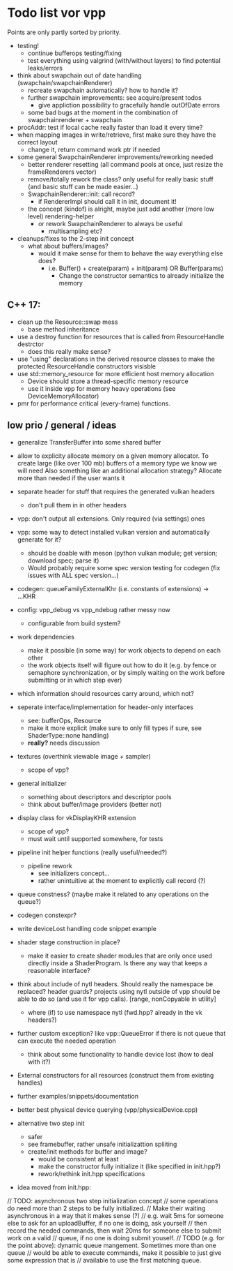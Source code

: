 Todo list vor vpp
=================

Points are only partly sorted by priority.

- testing!
	- continue bufferops testing/fixing
	- test everything using valgrind (with/without layers) to find potential leaks/errors
- think about swapchain out of date handling (swapchain/swapchainRenderer)
	- recreate swapchain automatically? how to handle it?
	- further swapchain improvements: see acquire/present todos
		- give appliction possibility to gracefully handle outOfDate errors
	- some bad bugs at the moment in the combination of swapchainrenderer + swapchain
- procAddr: test if local cache really faster than load it every time?
- when mapping images in write/retrieve, first make sure they have the correct layout
	- change it, return command work ptr if needed
- some general SwapchainRenderer improvements/reworking needed
	- better renderer resetting (all command pools at once, just resize the frameRenderers vector)
	- remove/totally rework the class? only useful for really basic stuff (and basic stuff
		can be made easier...)
	- SwapchainRenderer::init: call record?
		- if RendererImpl should call it in init, document it!
	- the concept (kindof) is alright, maybe just add another (more low level) rendering-helper
		- or rework SwapchainRenderer to always be useful
			- multisampling etc?
- cleanups/fixes to the 2-step init concept
	- what about buffers/images?
		- would it make sense for them to behave the way everything else does?
			- i.e. Buffer() + create(param) + init(param) OR Buffer(params)
				- Change the constructor semantics to already initialize the memory

C++ 17:
------

- clean up the Resource::swap mess
	- base method inheritance
- use a destroy function for resources that is called from ResourceHandle destrctor
	- does this really make sense?
- use "using" declarations in the derived resource classes to make the
	protected ResourceHandle constructors visisble
- use std::memory_resource for more efficient host memory allocation
	- Device should store a thread-specific memory resource
	- use it inside vpp for memory heavy operations (see DeviceMemoryAllocator)
- pmr for performance critical (every-frame) functions.


low prio / general / ideas
--------------------------

- generalize TransferBuffer into some shared buffer
- allow to explicity allocate memory on a given memory allocator.
  To create large (like over 100 mb) buffers of a memory type we know we will need
  Also something like an additional allocation strategy?
  Allocate more than needed if the user wants it
- separate header for stuff that requires the generated vulkan headers
	- don't pull them in in other headers
- vpp: don't output all extensions. Only required (via settings) ones
- vpp: some way to detect installed vulkan version and automatically generate for it?
	- should be doable with meson (python vulkan module; get version; download spec; parse it)
	- Would probably require some spec version testing for codegen (fix issues with ALL spec version...)
- codegen: queueFamilyExternalKhr (i.e. constants of extensions) -> ...KHR
- config: vpp_debug vs vpp_ndebug rather messy now
	- configurable from build system?
- work dependencies
	- make it possible (in some way) for work objects to depend on each other
	- the work objects itself will figure out how to do it (e.g. by fence or
		semaphore synchronization, or by simply waiting on the work before
		submitting or in which step ever)
- which information should resources carry around, which not?
- seperate interface/implementation for header-only interfaces
	- see: bufferOps, Resource
	- make it more explicit (make sure to only fill types if sure, see ShaderType::none handling)
	- __really?__ needs discussion
- textures (overthink viewable image + sampler)
	- scope of vpp?
- general initializer
	- something about descriptors and descriptor pools
	- think about buffer/image providers (better not)
- display class for vkDisplayKHR extension
	- scope of vpp?
	- must wait until supported somewhere, for tests
- pipeline init helper functions (really useful/needed?)
	- pipeline rework
		- see initializers concept...
		- rather unintuitive at the moment to explicitly call record (?)
- queue constness? (maybe make it related to any operations on the queue?)
- codegen constexpr?
- write deviceLost handling code snippet example
- shader stage construction in place?
	- make it easier to create shader modules that are only once used directly inside
		a ShaderProgram. Is there any way that keeps a reasonable interface?

- think about include of nytl headers. Should really the namespace be replaced? header guards?
	projects using nytl outside of vpp should be able to do so (and use it for vpp calls).
	[range, nonCopyable in utility]
	- where (if) to use namespace nytl (fwd.hpp? already in the vk headers?)

- further custom exception? like vpp::QueueError if there is not queue that
	can execute the needed operation
	- think about some functionality to handle device lost (how to deal with it?)

- External constructors for all resources (construct them from existing handles)
- further examples/snippets/documentation
- better best physical device querying (vpp/physicalDevice.cpp)

- alternative two step init
	- safer
	- see framebuffer, rather unsafe initializattion spliiting
	- create/init methods for buffer and image?
		- would be consistent at least
		- make the constructor fully initialize it (like specified in init.hpp?)
		- rework/rethink init.hpp specifications

- idea moved from init.hpp:

// TODO: asynchronous two step initialization concept
// some operations do need more than 2 steps to be fully initialized.
// Make their waiting asynchronous in a way that it makes sense (?)
// e.g. wait 5ms for someone else to ask for an uploadBuffer, if no one is doing, ask yourself
// then record the needed commands, then wait 20ms for someone else to submit work on a valid
// queue, if no one is doing submit youself.
// TODO (e.g. for the point above): dynamic queue mangement. Sometimes more than one queue
// would be able to execute commands, make it possible to just give some expression that is
// available to use the first matching queue.
